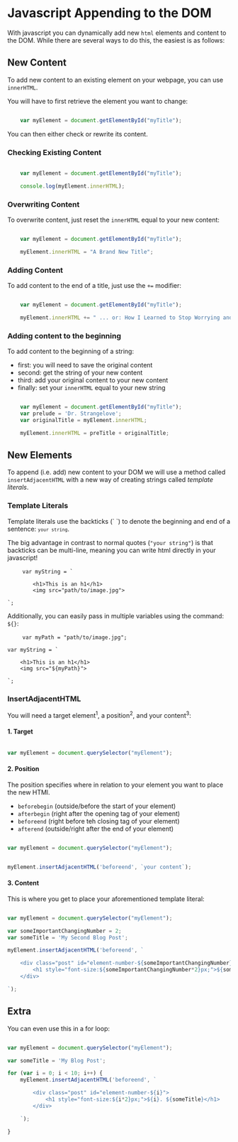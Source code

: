# Javascript Appending to the DOM

With javascript you can dynamically add new `html` elements and content to the DOM. While there are several ways to do this, the easiest is as follows:

## New Content
To add new content to an existing element on your webpage, you can use `innerHTML`.

You will have to first retrieve the element you want to change:

```javascript

	var myElement = document.getElementById("myTitle");

```

You can then either check or rewrite its content. 

### Checking Existing Content

```javascript

	var myElement = document.getElementById("myTitle");

	console.log(myElement.innerHTML);

```


### Overwriting Content

To overwrite content, just reset the `innerHTML` equal to your new content:

```javascript

	var myElement = document.getElementById("myTitle");

	myElement.innerHTML = "A Brand New Title";

```


### Adding Content
To add content to the end of a title, just use the `+=` modifier:

```javascript

	var myElement = document.getElementById("myTitle");

	myElement.innerHTML += " ... or: How I Learned to Stop Worrying and Love the Bomb";

```


### Adding content to the beginning

To add content to the beginning of a string:
- first: you will need to save the original content 
- second: get the string of your new content
- third: add your original content to your new content
- finally: set your `innerHTML` equal to your new string

```javascript

	var myElement = document.getElementById("myTitle");
	var prelude = 'Dr. Strangelove';
	var originalTitle = myElement.innerHTML;

	myElement.innerHTML = preTitle + originalTitle;

```


## New Elements

To append (i.e. add) new content to your DOM we will use a method called `insertAdjacentHTML` with a new way of creating strings called *template literals*.

### Template Literals

Template literals use the backticks (\` \`) to denote the beginning and end of a sentence: <code>`your string`</code>.

The big advantage in contrast to normal quotes (`"your string"`) is that backticks can be multi-line, meaning you can write html directly in your javascript!

<pre>
	<code>var myString = `

		&#60;h1>This is an h1&#60;/h1>
		&#60;img src="path/to/image.jpg">

`;</code>
</pre>

Additionally, you can easily pass in multiple variables using the command: `${}`:

<pre>
	<code>var myPath = "path/to/image.jpg";

var myString = `

	&#60;h1>This is an h1&#60;/h1>
	&#60;img src="${myPath}">

`;</code>
</pre>

### InsertAdjacentHTML

You will need a target element<sup>1</sup>, a position<sup>2</sup>, and your content<sup>3</sup>:

#### 1. Target
```javascript

var myElement = document.querySelector("myElement");
```


#### 2. Position
The position specifies where in relation to your element you want to place the new HTMl. 
- `beforebegin` (outside/before the start of your element)
- `afterbegin` (right after the opening tag of your element)
- `beforeend` (right before teh closing tag of your element)
- `afterend` (outside/right after the end of your element)

```javascript

var myElement = document.querySelector("myElement");


myElement.insertAdjacentHTML('beforeend', `your content`);

```

#### 3. Content
This is where you get to place your aforementioned template literal:

```javascript

var myElement = document.querySelector("myElement");

var someImportantChangingNumber = 2;
var someTitle = 'My Second Blog Post';

myElement.insertAdjacentHTML('beforeend', `

	<div class="post" id="element-number-${someImportantChangingNumber}">
		<h1 style="font-size:${someImportantChangingNumber*2}px;">${someTitle}</h1>
	</div>

`);

```

## Extra 
You can even use this in a for loop:

```javascript

var myElement = document.querySelector("myElement");

var someTitle = 'My Blog Post';

for (var i = 0; i < 10; i++) {
	myElement.insertAdjacentHTML('beforeend', `

		<div class="post" id="element-number-${i}">
			<h1 style="font-size:${i*2}px;">${i}. ${someTitle}</h1>
		</div>

	`);	

}

```


